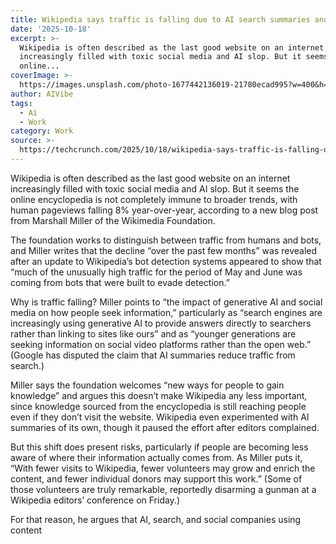```yaml
---
title: Wikipedia says traffic is falling due to AI search summaries and social video
date: '2025-10-18'
excerpt: >-
  Wikipedia is often described as the last good website on an internet
  increasingly filled with toxic social media and AI slop. But it seems the
  online...
coverImage: >-
  https://images.unsplash.com/photo-1677442136019-21780ecad995?w=400&h=200&fit=crop&auto=format
author: AIVibe
tags:
  - Ai
  - Work
category: Work
source: >-
  https://techcrunch.com/2025/10/18/wikipedia-says-traffic-is-falling-due-to-ai-search-summaries-and-social-video/
---
```

Wikipedia is often described as the last good website on an internet increasingly filled with toxic social media and AI slop. But it seems the online encyclopedia is not completely immune to broader trends, with human pageviews falling 8% year-over-year, according to a new blog post from Marshall Miller of the Wikimedia Foundation.

The foundation works to distinguish between traffic from humans and bots, and Miller writes that the decline “over the past few months” was revealed after an update to Wikipedia’s bot detection systems appeared to show that “much of the unusually high traffic for the period of May and June was coming from bots that were built to evade detection.”


	
	




	
	



Why is traffic falling? Miller points to “the impact of generative AI and social media on how people seek information,” particularly as “search engines are increasingly using generative AI to provide answers directly to searchers rather than linking to sites like ours” and as “younger generations are seeking information on social video platforms rather than the open web.” (Google has disputed the claim that AI summaries reduce traffic from search.)

Miller says the foundation welcomes “new ways for people to gain knowledge” and argues this doesn’t make Wikipedia any less important, since knowledge sourced from the encyclopedia is still reaching people even if they don’t visit the website. Wikipedia even experimented with AI summaries of its own, though it paused the effort after editors complained.

But this shift does present risks, particularly if people are becoming less aware of where their information actually comes from. As Miller puts it, “With fewer visits to Wikipedia, fewer volunteers may grow and enrich the content, and fewer individual donors may support this work.” (Some of those volunteers are truly remarkable, reportedly disarming a gunman at a Wikipedia editors’ conference on Friday.)

For that reason, he argues that AI, search, and social companies using content
